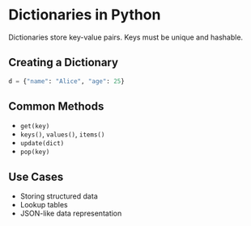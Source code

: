# Dictionaries in Python

Dictionaries store key-value pairs. Keys must be unique and hashable.

## Creating a Dictionary
```python
d = {"name": "Alice", "age": 25}
```

## Common Methods
- `get(key)`
- `keys()`, `values()`, `items()`
- `update(dict)`
- `pop(key)`

## Use Cases
- Storing structured data
- Lookup tables
- JSON-like data representation
